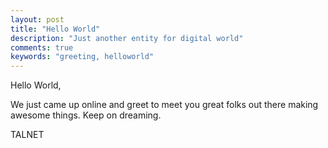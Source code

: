 ```yaml
---
layout: post
title: "Hello World"
description: "Just another entity for digital world"
comments: true
keywords: "greeting, helloworld"
---
```


Hello World,

We just came up online and greet to meet you great folks out there making awesome things.
Keep on dreaming.

TALNET
